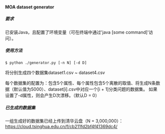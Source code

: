 #### MOA dataset generator

##### 要求

已安装Java，且配置了环境变量（可在终端中通过'java [some command]'访问）。

##### 使用方法

```bash
$ python ./generator.py [-n N] [-d D]
```

将分别生成四个数据集dataset1.csv ~ dataset4.csv

每个数据集的配置为：包含5个属性、每个属性包含5个离散的取值、将生成N条数据（默认值为5000）、dataset[i].csv中对应一个[i + 1]分类问题的数据集。
如果设置了-d属性，则会产生D次漂移。（默认D = 0）

##### 已生成的数据集

一组生成好的数据集已经上传到清华云盘（N = 3,000,000）：https://cloud.tsinghua.edu.cn/f/cb211fd2bf4f41369dc4/ 